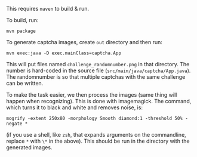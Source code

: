 This requires `maven` to build & run.

To build, run:

```
mvn package
```

To generate captcha images, create `out` directory and then run:

```
mvn exec:java -D exec.mainClass=captcha.App
```

This will put files named `challenge_randomnumber.png` in that directory. The
number is hard-coded in the source file (`src/main/java/captcha/App.java`). The randomnumber is so that multiple
captchas with the same challenge can be written.

To make the task easier, we then process the images (same thing will happen when
recognizing). This is done with imagemagick. The command, which turns it to
black and white and removes noise, is:

```
mogrify -extent 250x80 -morphology Smooth diamond:1 -threshold 50% -negate *
```

(if you use a shell, like `zsh`, that expands arguments on the commandline,
replace `*` with `\*` in the above). This should be run in the directory with
the generated images.
